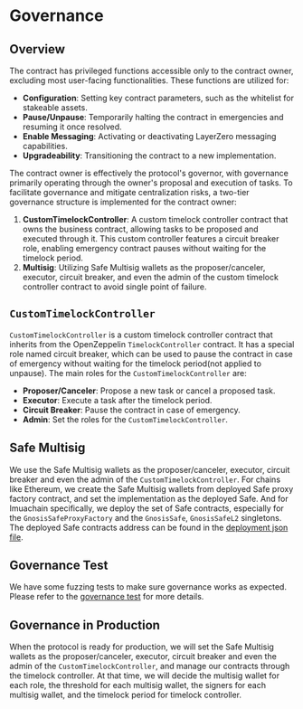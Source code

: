 # Governance

## Overview

The contract has privileged functions accessible only to the contract owner, excluding most user-facing functionalities. These functions are utilized for:

- **Configuration**: Setting key contract parameters, such as the whitelist for stakeable assets.
- **Pause/Unpause**: Temporarily halting the contract in emergencies and resuming it once resolved.
- **Enable Messaging**: Activating or deactivating LayerZero messaging capabilities.
- **Upgradeability**: Transitioning the contract to a new implementation.

The contract owner is effectively the protocol's governor, with governance primarily operating through the owner's proposal and execution of tasks. To facilitate governance and mitigate centralization risks, a two-tier governance structure is implemented for the contract owner:

1. **CustomTimelockController**: A custom timelock controller contract that owns the business contract, allowing tasks to be proposed and executed through it. This custom controller features a circuit breaker role, enabling emergency contract pauses without waiting for the timelock period.
2. **Multisig**: Utilizing Safe Multisig wallets as the proposer/canceler, executor, circuit breaker, and even the admin of the custom timelock controller contract to avoid single point of failure.

## `CustomTimelockController`

`CustomTimelockController` is a custom timelock controller contract that inherits from the OpenZeppelin `TimelockController` contract. It has a special role named circuit breaker, which can be used to pause the contract in case of emergency without waiting for the timelock period(not applied to unpause). The main roles for the `CustomTimelockController` are:

- **Proposer/Canceler**: Propose a new task or cancel a proposed task.
- **Executor**: Execute a task after the timelock period.
- **Circuit Breaker**: Pause the contract in case of emergency.
- **Admin**: Set the roles for the `CustomTimelockController`.

## Safe Multisig

We use the Safe Multisig wallets as the proposer/canceler, executor, circuit breaker and even the admin of the `CustomTimelockController`. For chains like Ethereum, we create the Safe Multisig wallets from deployed Safe proxy factory contract, and set the implementation as the deployed Safe. And for Imuachain specifically, we deploy the set of Safe contracts, especially for the `GnosisSafeProxyFactory` and the `GnosisSafe`, `GnosisSafeL2` singletons. The deployed Safe contracts address can be found in the [deployment json file](../script/deployments/safe_contracts_on_imuachain.json).

## Governance Test

We have some fuzzing tests to make sure governance works as expected. Please refer to the [governance test](../test/foundry/Governance.t.sol) for more details.

## Governance in Production

When the protocol is ready for production, we will set the Safe Multisig wallets as the proposer/canceler, executor, circuit breaker and even the admin of the `CustomTimelockController`, and manage our contracts through the timelock controller. At that time, we will decide the multisig wallet for each role, the threshold for each multisig wallet, the signers for each multisig wallet, and the timelock period for timelock controller.